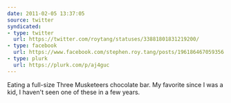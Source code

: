 ```yaml
---
date: 2011-02-05 13:37:05
source: twitter
syndicated:
- type: twitter
  url: https://twitter.com/roytang/statuses/33881801831219200/
- type: facebook
  url: https://www.facebook.com/stephen.roy.tang/posts/196186467059356
- type: plurk
  url: https://plurk.com/p/aj4guc
---
```


Eating a full-size Three Musketeers chocolate bar. My favorite since I was a kid, I haven't seen one of these in a few years.